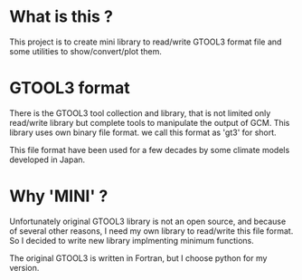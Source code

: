 # What is this ?
This project is to create mini library to read/write GTOOL3 format
file and some utilities to show/convert/plot them.

# GTOOL3 format

There is the GTOOL3 tool collection and library, that is not limited
only read/write library but complete tools to manipulate the output of
GCM. This library uses own binary file format. we call this format as
'gt3' for short.

This file format have been used for a few decades by some climate
models developed in Japan.

# Why 'MINI' ?

Unfortunately original GTOOL3 library is not an open source, and
because of several other reasons, I need my own library to read/write
this file format. So I decided to write new library implmenting
minimum functions.

The original GTOOL3 is written in Fortran, but I choose python for my
version.
